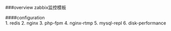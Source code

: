 ###overview
	zabbix监控模板
	
####configuration	
	1. redis
	2. nginx
	3. php-fpm
	4. nginx-rtmp
	5. mysql-repl
	6. disk-performance